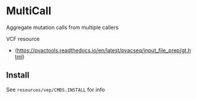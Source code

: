 # MultiCall

Aggregate mutation calls from multiple callers

VCF resource
- (https://pvactools.readthedocs.io/en/latest/pvacseq/input_file_prep/gt.html)

## Install

See `resources/vep/CMDS.INSTALL` for info
